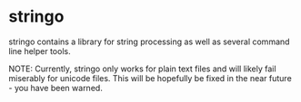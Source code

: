 stringo
=======

stringo contains a library for string processing as well as several command line helper tools.

NOTE: Currently, stringo only works for plain text files and will likely
fail miserably for unicode files. This will be hopefully be fixed in the 
near future - you have been warned.
